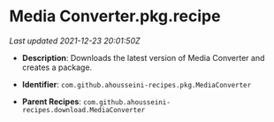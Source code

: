 # Media Converter.pkg.recipe

_Last updated 2021-12-23 20:01:50Z_

- **Description**: Downloads the latest version of Media Converter and creates a package.

- **Identifier**: `com.github.ahousseini-recipes.pkg.MediaConverter`

- **Parent Recipes**: `com.github.ahousseini-recipes.download.MediaConverter`
